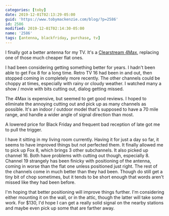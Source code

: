 ```yaml
---
categories: [toby]
date: 2019-12-01T02:13:29-05:00
guid: 'https://www.tobymackenzie.com/blog/?p=2586'
id: 2586
modified: 2019-12-01T02:14:30-05:00
name: '2586'
tags: [antenna, blackfriday, purchase, tv]
---
```


I finally got a better antenna for my TV.<!--more-->  It's a [Clearstream 4Max](https://www.bestbuy.com/site/antennas-direct-clearstream-4max-indoor-outdoor-hdtv-antenna-black/5894080.p?skuId=5894080), replacing one of those much cheaper flat ones.

I had been considering getting something better for years.  I hadn't been able to get Fox 8 for a long time.  Retro TV 16 had been in and out, then stopped coming in completely more recently.  The other channels could be choppy at times, especially with rainy or cloudy weather.  I watched many a show / movie with bits cutting out, dialog getting missed.

The 4Max is expensive, but seemed to get good reviews.  I hoped to eliminate the annoying cutting out and pick up as many channels as possible.  It's an indoor / outdoor model that's supposed to have a 70 mile range, and handle a wider angle of signal direction than most.

A lowered price for Black Friday and frequent bad reception of late got me to pull the trigger.

I have it sitting in my living room currently.  Having it for just a day so far, it seems to have improved things but not perfected them.  It finally allowed me to pick up Fox 8, which brings 3 other subchannels.  It also picked up channel 16.  Both have problems with cutting out though, especially 8.  Channel 19 strangely has been finicky with positioning of the antenna, coming in worse than the flat one unless positioned just right.  The rest of the channels come in much better than they had been.  Though do still get a tiny bit of chop sometimes, but it tends to be short enough that words aren't missed like they had been before.

I'm hoping that better positioning will improve things further.  I'm considering either mounting it on the wall, or in the attic, though the latter will take some work.  For $130, I'd hope I can get a really solid signal on the nearby stations and maybe even pick up some that are farther away.
